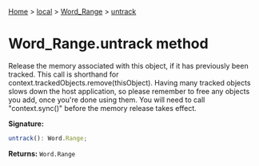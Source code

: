 [Home](./index) &gt; [local](local.md) &gt; [Word\_Range](local.word_range.md) &gt; [untrack](local.word_range.untrack.md)

# Word\_Range.untrack method

Release the memory associated with this object, if it has previously been tracked. This call is shorthand for context.trackedObjects.remove(thisObject). Having many tracked objects slows down the host application, so please remember to free any objects you add, once you're done using them. You will need to call "context.sync()" before the memory release takes effect.

**Signature:**
```javascript
untrack(): Word.Range;
```
**Returns:** `Word.Range`

